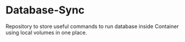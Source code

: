 # Database-Sync
Repository to store useful commands to run database inside Container using local volumes in one place.
